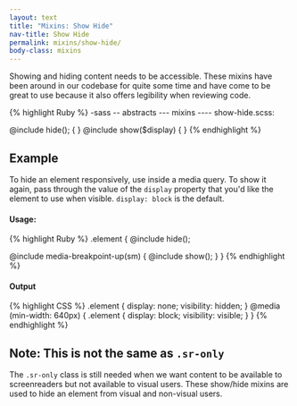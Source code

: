 ```yaml
---
layout: text
title: "Mixins: Show Hide"
nav-title: Show Hide
permalink: mixins/show-hide/
body-class: mixins
---
```


Showing and hiding content needs to be accessible. These mixins have been around in our codebase for quite some time and have come to be great to use because it also offers legibility when reviewing code. 

{% highlight Ruby %}
-sass
-- abstracts
--- mixins
---- show-hide.scss:

@include hide(); { }
@include show($display) { }
{% endhighlight %}

## Example

To hide an element responsively, use inside a media query. To show it again, pass through the value of the `display` property that you'd like the element to use when visible. `display: block` is the default. 

#### Usage:
{% highlight Ruby %}
.element {
  @include hide();

  @include media-breakpoint-up(sm) {
    @include show();
  }
}
{% endhighlight %}

#### Output
{% highlight CSS %}
.element {
  display: none;
  visibility: hidden;
}
@media (min-width: 640px) {
  .element {
    display: block;
    visibility: visible;
  }
}
{% endhighlight %}


## Note: This is not the same as `.sr-only`

The `.sr-only` class is still needed when we want content to be available to screenreaders but not available to visual users. These show/hide mixins are used to hide an element from visual and non-visual users. 
